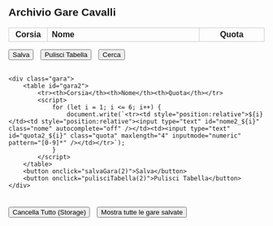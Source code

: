 <!DOCTYPE html>
<html lang="it">
<head>
    <meta charset="UTF-8" />
    <title>Archivio Gare Cavalli</title>
    <style>
        body {
            font-family: Arial, sans-serif;
            padding: 20px;
        }
        .gara-container {
            display: block; /* Tabelle una sotto l'altra */
            gap: 30px;
            margin-bottom: 30px;
        }
        .gara {
            margin-bottom: 30px;
        }
        table {
            width: 100%;
            border-collapse: collapse;
            margin-bottom: 10px;
        }
        th, td {
            border: 1px solid #ccc;
            padding: 4px;
            text-align: center;
        }
        /* Colonne dimezzate */
        th:first-child, td:first-child {
            width: 5%;
        }
        th:nth-child(2), td:nth-child(2) {
            width: 35%;
            text-align: left;
            padding-left: 8px;
        }
        th:nth-child(3), td:nth-child(3) {
            width: 15%;
        }
        input[type="text"] {
            width: 90%;
            padding: 4px;
        }
        input.quota {
            width: 50px;
        }
        button {
            margin-top: 5px;
            margin-right: 10px;
        }
        /* Stile autocomplete */
        .autocomplete-items {
            position: absolute;
            border: 1px solid #d4d4d4;
            border-bottom: none;
            border-top: none;
            z-index: 99;
            top: 100%;
            left: 0;
            right: 0;
            background: white;
            max-height: 150px;
            overflow-y: auto;
        }
        .autocomplete-items div {
            padding: 10px;
            cursor: pointer;
        }
        .autocomplete-items div:hover {
            background-color: #e9e9e9;
        }
    </style>
</head>
<body>
<h2>Archivio Gare Cavalli</h2>

<div class="gara-container">
    <div class="gara">
        <table id="gara1">
            <tr><th>Corsia</th><th>Nome</th><th>Quota</th></tr>
            <script>
                for (let i = 1; i <= 6; i++) {
                    document.write(`<tr><td style="position:relative">${i}</td><td style="position:relative"><input type="text" id="nome1_${i}" class="nome" autocomplete="off" /></td><td><input type="text" id="quota1_${i}" class="quota" maxlength="4" inputmode="numeric" pattern="[0-9]*" /></td></tr>`);
                }
            </script>
        </table>
        <button onclick="salvaGara(1)">Salva</button>
        <button onclick="pulisciTabella(1)">Pulisci Tabella</button>
        <button onclick="cercaGare()">Cerca</button>
    </div>

    <div class="gara">
        <table id="gara2">
            <tr><th>Corsia</th><th>Nome</th><th>Quota</th></tr>
            <script>
                for (let i = 1; i <= 6; i++) {
                    document.write(`<tr><td style="position:relative">${i}</td><td style="position:relative"><input type="text" id="nome2_${i}" class="nome" autocomplete="off" /></td><td><input type="text" id="quota2_${i}" class="quota" maxlength="4" inputmode="numeric" pattern="[0-9]*" /></td></tr>`);
                }
            </script>
        </table>
        <button onclick="salvaGara(2)">Salva</button>
        <button onclick="pulisciTabella(2)">Pulisci Tabella</button>
    </div>
</div>

<button onclick="cancellaTutto()">Cancella Tutto (Storage)</button>
<button onclick="mostraStorage()">Mostra tutte le gare salvate</button>

<script>
    // Autocomplete nomi cavalli
    function setupAutocomplete() {
        const inputs = document.querySelectorAll("input.nome");
        let cavalliSalvati = new Set();

        function aggiornaCavalliSalvati() {
            cavalliSalvati = new Set();
            const gare = JSON.parse(localStorage.getItem("gare") || "[]");
            gare.forEach(g => {
                g.nomi.forEach(nome => {
                    if (nome.trim()) cavalliSalvati.add(nome.trim());
                });
            });
        }
        aggiornaCavalliSalvati();

        inputs.forEach(input => {
            input.addEventListener("input", function () {
                closeAllLists();
                const val = this.value;
                if (!val) return;

                const list = document.createElement("div");
                list.setAttribute("class", "autocomplete-items");
                this.parentNode.appendChild(list);

                [...cavalliSalvati].forEach(nome => {
                    if (nome.toLowerCase().startsWith(val.toLowerCase())) {
                        const item = document.createElement("div");
                        item.innerHTML = "<strong>" + nome.substr(0, val.length) + "</strong>" + nome.substr(val.length);
                        item.innerHTML += `<input type='hidden' value='${nome}'>`;
                        item.addEventListener("click", () => {
                            input.value = nome;
                            closeAllLists();
                        });
                        list.appendChild(item);
                    }
                });
            });

            input.addEventListener("blur", () => setTimeout(closeAllLists, 100));
        });

        function closeAllLists() {
            const lists = document.querySelectorAll(".autocomplete-items");
            lists.forEach(l => l.remove());
        }
    }

    window.addEventListener("DOMContentLoaded", setupAutocomplete);

    function getGaraData(index) {
        const nomi = [], quote = [];
        for (let i = 1; i <= 6; i++) {
            nomi.push(document.getElementById(`nome${index}_${i}`).value.trim());
            quote.push(document.getElementById(`quota${index}_${i}`).value.trim());
        }
        return { nomi, quote };
    }

    // Funzione per confrontare se due array stringhe sono uguali
    function arrayEquals(a, b) {
        if (a.length !== b.length) return false;
        for(let i = 0; i < a.length; i++) {
            if (a[i] !== b[i]) return false;
        }
        return true;
    }

    // Controlla se esistono quote duplicate con nomi diversi nella stessa gara (da aggiungere a salvaGara)
    function checkQuoteDuplicateDifferentNames(nomi, quote) {
        const mappaQuota = {};
        for(let i=0; i<quote.length; i++) {
            const q = quote[i];
            const n = nomi[i];
            if(q === "") continue;
            if(mappaQuota[q] && mappaQuota[q] !== n) {
                return true; // Quota duplicata con nome diverso
            }
            mappaQuota[q] = n;
        }
        return false;
    }

    function salvaGara(index) {
        const { nomi, quote } = getGaraData(index);

        // Controllo campi vuoti
        if (nomi.includes("") || quote.includes("")) {
            alert("Completa tutti i campi prima di salvare.");
            return;
        }

        // Controllo quote duplicate con nomi diversi
        if (checkQuoteDuplicateDifferentNames(nomi, quote)) {
            alert("Errore: ci sono quote duplicate con nomi diversi nella stessa gara.");
            return;
        }

        let gare = JSON.parse(localStorage.getItem("gare") || "[]");

        // Verifica gara esistente (nomi e quote identici)
        const garaEsistente = gare.find(g => arrayEquals(g.nomi, nomi) && arrayEquals(g.quote, quote));

        if (garaEsistente) {
            const trisElenco = garaEsistente.tris.map(t => `→ ${t.combinazione} (Quota: ${t.quota})`).join("\n");
            alert(`Questa gara esiste già e ha queste tris vincenti:\n${trisElenco}`);

            if (confirm("Vuoi aggiungere una nuova tris vincente diversa?")) {
                inserisciNuovaTris(garaEsistente);
            }
            return;
        }

        // Gara NON esistente: mostra analisi AI
        const win = window.open("", "Analisi Cavalli Inseriti", "width=400,height=350,scrollbars=yes");
        const analisiHtml = generaReportAnalisiCavalli(nomi, quote);
        win.document.body.style.fontFamily = "Arial, sans-serif";
        win.document.body.style.padding = "10px";
        win.document.body.innerHTML = analisiHtml;

        // Aspetta chiusura popup prima di chiedere tris e quota
        const timer = setInterval(() => {
            if (win.closed) {
                clearInterval(timer);
                inserisciNuovaTris(null, nomi, quote);
            }
        }, 300);
    }

    // Inserisci nuova tris vincente (sia per nuova gara sia per gara esistente)
    function inserisciNuovaTris(gara, nomi = null, quote = null) {
        let trisInput = prompt("Inserire tris vincente (3 numeri separati da virgola, es: 1,3,5)");
        if (!trisInput) return;
        const trisArray = trisInput.split(",").map(s => s.trim());
        if (trisArray.length !== 3 || trisArray.some(n => isNaN(n) || n === "")) {
            alert("La tris vincente deve essere formata da 3 numeri validi.");
            return;
        }

        let quotaTris = prompt("Inserire quota della tris vincente (solo numeri)");
        if (!quotaTris) return;
        if (isNaN(quotaTris) || quotaTris.trim() === "") {
            alert("Devi inserire una quota numerica valida.");
            return;
        }

        const nuovaTris = { combinazione: trisArray.join(","), quota: quotaTris };

        if (!gara) {
            const gare = JSON.parse(localStorage.getItem("gare") || "[]");
            gare.push({
                nomi,
                quote,
                tris: [nuovaTris]
            });
            localStorage.setItem("gare", JSON.stringify(gare));
        } else {
            if (!gara.tris.some(t => t.combinazione === nuovaTris.combinazione)) {
                gara.tris.push(nuovaTris);
                let gareSalvate = JSON.parse(localStorage.getItem("gare") || "[]");
                const idx = gareSalvate.findIndex(g => arrayEquals(g.nomi, gara.nomi) && arrayEquals(g.quote, gara.quote));
                if (idx !== -1) {
                    gareSalvate[idx] = gara;
                    localStorage.setItem("gare", JSON.stringify(gareSalvate));
                }
            } else {
                alert("Questa tris è già salvata per questa gara.");
            }
        }
        alert("Gara salvata correttamente.");
        setupAutocomplete();
    }

    function pulisciTabella(index) {
        for (let i = 1; i <= 6; i++) {
            document.getElementById(`nome${index}_${i}`).value = "";
            document.getElementById(`quota${index}_${i}`).value = "";
        }
    }

    function cancellaTutto() {
        if (confirm("Sei sicuro di voler cancellare tutte le gare salvate?")) {
            localStorage.removeItem("gare");
            alert("Tutte le gare sono state eliminate.");
            setupAutocomplete();
        }
    }

    function mostraStorage() {
        const gare = JSON.parse(localStorage.getItem("gare") || "[]");
        if (gare.length === 0) {
            alert("Nessuna gara salvata.");
            return;
        }
        let output = "<h2>Gare Salvate</h2><ul style='font-family: Arial, sans-serif;'>";
        gare.forEach((g, i) => {
            output += `<li><strong>Gara ${i+1}:</strong><br>NomI: ${g.nomi.join(", ")}<br>Quote: ${g.quote.join(", ")}<br>Tris vincenti:<ul>`;
            g.tris.forEach(t => {
                output += `<li>${t.combinazione} (Quota: ${t.quota})</li>`;
            });
            output += `</ul></li>`;
        });
        output += "</ul>";

        const win = window.open("", "Storage Gare Salvate", "width=600,height=400,scrollbars=yes");
        win.document.body.style.fontFamily = "Arial, sans-serif";
        win.document.body.style.padding = "10px";
        win.document.body.innerHTML = output;
    }

    // Funzione di ricerca migliorata (con frecce avanti/indietro)
    let risultatiRicerca = [];
    let indexRisultati = 0;

    function cercaGare() {
        const cavallo = document.getElementById("nome1_1").value.trim();
        const quotaCercata = document.getElementById("quota1_1").value.trim();
        if (!cavallo || !quotaCercata) {
            alert("Inserisci un nome e quota della corsia 1 per cercare.");
            return;
        }

        const gare = JSON.parse(localStorage.getItem("gare") || "[]");
        risultatiRicerca = gare.filter(g => {
            return g.nomi[0].toLowerCase() === cavallo.toLowerCase() &&
                   g.quote[0] === quotaCercata;
        });

        if (risultatiRicerca.length === 0) {
            alert("Nessuna gara trovata con quel cavallo e quota in corsia 1.");
            return;
        }
        indexRisultati = 0;
        mostraGaraRisultato();
    }

    function mostraGaraRisultato() {
        const gara = risultatiRicerca[indexRisultati];
        const win = window.open("", "Risultati Ricerca", "width=600,height=400");
        let trisHtml = gara.tris.length > 0 ? gara.tris.map(t => `${t.combinazione} (Quota: ${t.quota})`).join(", ") : "Nessuna tris salvata";
        win.document.body.style.fontFamily = "Arial, sans-serif";
        win.document.body.style.padding = "10px";
        win.document.body.innerHTML = `<h3>Gara ${indexRisultati + 1} di ${risultatiRicerca.length}</h3>
            <ul>${gara.nomi.map((n,i) => `<li>Corsia ${i+1}: ${n} (Quota: ${gara.quote[i]})</li>`).join("")}</ul>
            <p><strong>Tris vincenti:</strong> ${trisHtml}</p>
            <button onclick="window.opener.prevGara()">←</button>
            <button onclick="window.opener.nextGara()">→</button>`;

        // Fisso le funzioni in window per navigare
        window.prevGara = () => {
            if (indexRisultati > 0) {
                indexRisultati--;
                mostraGaraRisultato();
            }
        };
        window.nextGara = () => {
            if (indexRisultati < risultatiRicerca.length - 1) {
                indexRisultati++;
                mostraGaraRisultato();
            }
        };
    }

    // Funzione di analisi che considera quote simili +/- 0.1 per migliorare AI
    function generaReportAnalisiCavalli(nomiDaAnalizzare, quoteDaAnalizzare) {
        const gare = JSON.parse(localStorage.getItem("gare") || "[]");
        if (gare.length === 0) return "<p>Nessuna gara salvata da analizzare.</p>";

        // Funzione helper per confronto quote numeriche con tolleranza +/- 0.1
        function quotaSimile(q1, q2) {
            const n1 = parseFloat(q1);
            const n2 = parseFloat(q2);
            if (isNaN(n1) || isNaN(n2)) return false;
            return Math.abs(n1 - n2) <= 0.1;
        }

        // Filtra gare con almeno una quota simile a quelle della gara nuova
        const gareFiltrate = gare.filter(g => {
            return g.quote.some(q => quoteDaAnalizzare.some(qa => quotaSimile(q, qa)));
        });
        if (gareFiltrate.length === 0) return "<p>Nessuna gara trovata con quote simili.</p>";

        // Inizializzo stats cavalli per i nomi inseriti
        const statsCavalli = {};
        nomiDaAnalizzare.forEach(nome => {
            statsCavalli[nome] = {
                apparizioni: 0,
                primePosizioni: 0,
                secondePosizioni: 0,
                terzePosizioni: 0,
            };
        });

        // Conta apparizioni e posizioni cavalli nelle tris delle gare filtrate
        gareFiltrate.forEach(gara => {
            const corsiaNomeMap = {};
            gara.nomi.forEach((nome, i) => {
                corsiaNomeMap[i + 1] = nome;
            });

            gara.tris.forEach(t => {
                const trisCorsie = t.combinazione.split(",").map(x => parseInt(x.trim(), 10));
                if (trisCorsie.length !== 3) return;

                const posizioni = [
                    { corsia: trisCorsie[0], posizione: 1 },
                    { corsia: trisCorsie[1], posizione: 2 },
                    { corsia: trisCorsie[2], posizione: 3 }
                ];

                posizioni.forEach(p => {
                    const cavallo = corsiaNomeMap[p.corsia];
                    if (cavallo && statsCavalli[cavallo]) {
                        statsCavalli[cavallo].apparizioni++;
                        if (p.posizione === 1) statsCavalli[cavallo].primePosizioni++;
                        else if (p.posizione === 2) statsCavalli[cavallo].secondePosizioni++;
                        else if (p.posizione === 3) statsCavalli[cavallo].terzePosizioni++;
                    }
                });
            });
        });

        // Tabella analisi cavalli
        let html = `<h3>Analisi cavalli in gare con quote simili</h3><table style="width:100%;border-collapse:collapse;">
            <tr style="background:#ddd;">
                <th>Cavallo</th>
                <th>Apparizioni</th>
                <th>1° posto</th>
                <th>2° posto</th>
                <th>3° posto</th>
            </tr>`;

        for (const nome of nomiDaAnalizzare) {
            const s = statsCavalli[nome];
            html += `<tr>
                <td style="text-align:left;padding-left:5px;">${nome}</td>
                <td>${s.apparizioni}</td>
                <td>${s.primePosizioni}</td>
                <td>${s.secondePosizioni}</td>
                <td>${s.terzePosizioni}</td>
            </tr>`;
        }
        html += "</table>";

        // Previsione combinazioni tris ordinate
        html += "<h3>Previsione combinazioni tris con i cavalli inseriti</h3>";
        html += generaPrevisioneTris(nomiDaAnalizzare);

        return html;
    }

    // Funzione che genera tutte le combinazioni 3 a 3 ordinate (permuta semplice)
    function generaPrevisioneTris(cavalli) {
        if (cavalli.length < 3) return "<p>Inserire almeno 3 cavalli per la previsione tris.</p>";

        let output = "<ul style='text-align:left; max-height:200px; overflow-y:auto;'>";
        for (let i = 0; i < cavalli.length; i++) {
            for (let j = 0; j < cavalli.length; j++) {
                if (j === i) continue;
                for (let k = 0; k < cavalli.length; k++) {
                    if (k === i || k === j) continue;
                    output += `<li>1°: <strong>${cavalli[i]}</strong>, 2°: <strong>${cavalli[j]}</strong>, 3°: <strong>${cavalli[k]}</strong></li>`;
                }
            }
        }
        output += "</ul>";
        return output;
    }
</script>
</body>
</html>
